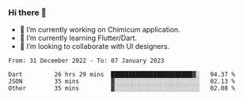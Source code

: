 ### Hi there 👋

<!--
**devcat37/devcat37** is a ✨ _special_ ✨ repository because its `README.md` (this file) appears on your GitHub profile.-->


- 🔭 I’m currently working on Chimicum application.
- 🌱 I’m currently learning Flutter/Dart.
- 👯 I’m looking to collaborate with UI designers.
<!-- - 🤔 I’m looking for help with ... -->

<!--START_SECTION:waka-->

```text
From: 31 December 2022 - To: 07 January 2023

Dart         26 hrs 29 mins  ███████████████████████▓░   94.37 %
JSON         35 mins         ▓░░░░░░░░░░░░░░░░░░░░░░░░   02.13 %
Other        35 mins         ▓░░░░░░░░░░░░░░░░░░░░░░░░   02.08 %
```

<!--END_SECTION:waka-->
